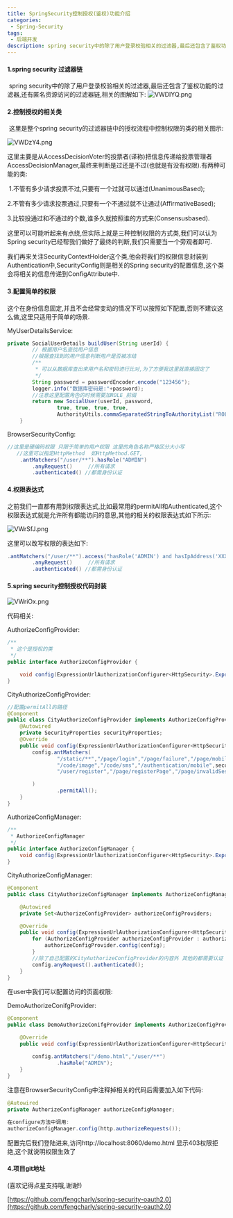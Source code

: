```yaml
---
title: SpringSecurity控制授权(鉴权)功能介绍
categories:
 - Spring-Security
tags:
 - 后端开发
description: spring security中的除了用户登录校验相关的过滤器,最后还包含了鉴权功能的过滤器,还有匿名资源访问的过滤器链,相关的图解如下...
---
```


#### 1.spring security 过滤器链

​	spring security中的除了用户登录校验相关的过滤器,最后还包含了鉴权功能的过滤器,还有匿名资源访问的过滤器链,相关的图解如下:
![VWDIYQ.png](https://s2.ax1x.com/2019/06/12/VWDIYQ.png)

#### 2.控制授权的相关类

​	这里是整个spring security的过滤器链中的授权流程中控制权限的类的相关图示:

![VWDzY4.png](https://s2.ax1x.com/2019/06/12/VWDzY4.png)

​	这里主要是从AccessDecisionVoter的投票者(译称)把信息传递给投票管理者AccessDecisionManager,最终来判断是过还是不过(也就是有没有权限).有两种可能的类:

​	1.不管有多少请求投票不过,只要有一个过就可以通过(UnanimousBased);

​	2.不管有多少请求投票通过,只要有一个不通过就不让通过(AffirmativeBased);

​	3.比较投通过和不通过的个数,谁多久就按照谁的方式来(Consensusbased).

​	这里可以可能听起来有点绕,但实际上就是三种控制权限的方式类,我们可以认为Spring security已经帮我们做好了最终的判断,我们只需要当一个旁观者即可.

​	我们再来关注SecurityContextHolder这个类,他会将我们的权限信息封装到Authentication中,SecurityConfig则是相关的Spring security的配置信息,这个类会将相关的信息传递到ConfigAttribute中.

#### 3.配置简单的权限

​	这个在身份信息固定,并且不会经常变动的情况下可以按照如下配置,否则不建议这么做,这里只适用于简单的场景.

MyUserDetailsService:

```java
private SocialUserDetails buildUser(String userId) {
		// 根据用户名查找用户信息
		//根据查找到的用户信息判断用户是否被冻结
		/**
		 * 可以从数据库查出来用户名和密码进行比对,为了方便我这里就直接固定了
		 */
		String password = passwordEncoder.encode("123456");
		logger.info("数据库密码是:"+password);
		//注意这里配置角色的时候需要加ROLE_前缀
		return new SocialUser(userId, password,
				true, true, true, true,
				AuthorityUtils.commaSeparatedStringToAuthorityList("ROLE_ADMIN"));
	}
```

BrowserSecurityConfig:

```java
//这里是硬编码权限 只限于简单的用户权限 这里的角色名称严格区分大小写
   //这里可以指定HttpMethod  如HttpMethod.GET,
    .antMatchers("/user/**").hasRole("ADMIN")
        .anyRequest()     //所有请求
        .authenticated() //都需身份认证
```

#### 4.权限表达式

​	之前我们一直都有用到权限表达式,比如最常用的permitAll和Authenticated,这个权限表达式就是允许所有都能访问的意思,其他的相关的权限表达式如下所示:

![VWrSfJ.png](https://s2.ax1x.com/2019/06/12/VWrSfJ.png)

这里可以改写权限的表达如下:

```java
.antMatchers("/user/**").access("hasRole('ADMIN') and hasIpAddress('XXXXXX')")
        .anyRequest()     //所有请求
        .authenticated() //都需身份认证
```

#### 5.spring security控制授权代码封装

![VWriOx.png](https://s2.ax1x.com/2019/06/13/VWriOx.png)

代码相关:

AuthorizeConfigProvider:

```java
/**
 * 这个是授权的类
 */
public interface AuthorizeConfigProvider {

    void config(ExpressionUrlAuthorizationConfigurer<HttpSecurity>.ExpressionInterceptUrlRegistry config);
}
```

CityAuthorizeConfigProvider:

```java
//配置permitAll的路径
@Component
public class CityAuthorizeConfigProvider implements AuthorizeConfigProvider {
    @Autowired
    private SecurityProperties securityProperties;
    @Override
    public void config(ExpressionUrlAuthorizationConfigurer<HttpSecurity>.ExpressionInterceptUrlRegistry config) {
        config.antMatchers(
                "/static/**","/page/login","/page/failure","/page/mobilePage",
                "/code/image","/code/sms","/authentication/mobile",securityProperties.getBrower().getSignUPUrl(),
                "/user/register","/page/registerPage","/page/invalidSession","/page/logoutSuccess",securityProperties.getBrower().getSignOutUrl()

        )
                .permitAll();
    }
}
```

AuthorizeConfigManager:

```java
/**
 * AuthorizeConfigManager
 */
public interface AuthorizeConfigManager {
    void config(ExpressionUrlAuthorizationConfigurer<HttpSecurity>.ExpressionInterceptUrlRegistry config);
}
```

CityAuthorizeConfigManager:

```java
@Component
public class CityAuthorizeConfigManager implements AuthorizeConfigManager  {

    @Autowired
    private Set<AuthorizeConfigProvider> authorizeConfigProviders;

    @Override
    public void config(ExpressionUrlAuthorizationConfigurer<HttpSecurity>.ExpressionInterceptUrlRegistry config) {
        for (AuthorizeConfigProvider authorizeConfigProvider : authorizeConfigProviders) {
            authorizeConfigProvider.config(config);
        }
        //除了自己配置的CityAuthorizeConfigProvider的内容外 其他的都需要认证
        config.anyRequest().authenticated();
    }
}
```

在user中我们可以配置访问的页面权限:

DemoAuthorizeConifgProvider:

```java
@Component
public class DemoAuthorizeConifgProvider implements AuthorizeConfigProvider {

    @Override
    public void config(ExpressionUrlAuthorizationConfigurer<HttpSecurity>.ExpressionInterceptUrlRegistry config) {

        config.antMatchers("/demo.html","/user/**")
                .hasRole("ADMIN");
    }
}
```

注意在BrowserSecurityConfig中注释掉相关的代码后需要加入如下代码:

```java
@Autowired
private AuthorizeConfigManager authorizeConfigManager;

在configure方法中调用:
authorizeConfigManager.config(http.authorizeRequests());
```

配置完后我们登陆进来,访问http://localhost:8060/demo.html 显示403权限拒绝,这个就说明权限生效了

#### 4.项目git地址

(喜欢记得点星支持哦,谢谢!)

[https://github.com/fengcharly/spring-security-oauth2.0](https://github.com/fengcharly/spring-security-oauth2.0)